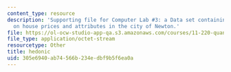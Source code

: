 ```yaml
---
content_type: resource
description: 'Supporting file for Computer Lab #3: a Data set containing observations
  on house prices and attributes in the city of Newton.'
file: https://ol-ocw-studio-app-qa.s3.amazonaws.com/courses/11-220-quantitative-reasoning-statistical-methods-for-planners-i-spring-2009/305e6940ab74566b234edbf9b5f6ea0a_hedonic.dta
file_type: application/octet-stream
resourcetype: Other
title: hedonic
uid: 305e6940-ab74-566b-234e-dbf9b5f6ea0a
---
```


